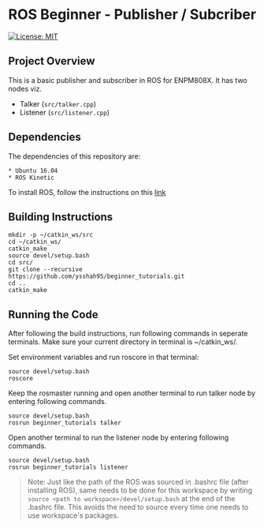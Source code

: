 # ROS Beginner - Publisher / Subcriber 
[![License: MIT](https://img.shields.io/badge/License-MIT-yellow.svg)](https://github.com/nr-parikh/beginner_tutorials/blob/master/LICENSE)

## Project Overview
This is a basic publisher and subscriber in ROS for ENPM808X. It has two nodes viz.
* Talker (`src/talker.cpp`)
* Listener (`src/listener.cpp`)

## Dependencies 
The dependencies of this repository are:
 ```
* Ubuntu 16.04
* ROS Kinetic
```

To install ROS, follow the instructions on this [link](http://wiki.ros.org/kinetic/Installation)

## Building Instructions
```
mkdir -p ~/catkin_ws/src
cd ~/catkin_ws/
catkin_make
source devel/setup.bash
cd src/
git clone --recursive https://github.com/ysshah95/beginner_tutorials.git
cd ..
catkin_make
```

## Running the Code
After following the build instructions, run following commands in seperate terminals. Make sure your current directory in terminal is ~/catkin_ws/.

Set environment variables and run roscore in that terminal: 
```
source devel/setup.bash
roscore
```

Keep the rosmaster running and open another terminal to run talker node by entering following commands.
```
source devel/setup.bash
rosrun beginner_tutorials talker
```

Open another terminal to run the listener node by entering following commands.
```
source devel/setup.bash
rosrun beginner_tutorials listener
```

>Note: Just like the path of the ROS was sourced in .bashrc file (after installing ROS), same needs to be done for this workspace by writing ```source <path to workspace>/devel/setup.bash``` at the end of the .bashrc file. This avoids the need to source every time one needs to use workspace's packages.




